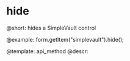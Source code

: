 hide
=============

@short: hides a SimpleVault control



@example:
form.getItem("simplevault").hide(); 


@template: api_method
@descr:


